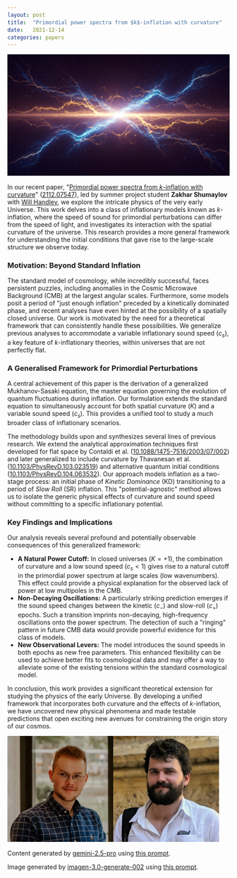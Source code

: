 ```yaml
---
layout: post
title:  "Primordial power spectra from $k$-inflation with curvature"
date:   2021-12-14
categories: papers
---
```

![AI generated image](/assets/images/posts/2021-12-14-2112.07547.png)

<!-- BEGINNING OF GENERATED POST -->
In our recent paper, "[Primordial power spectra from $k$-inflation with curvature](https://arxiv.org/abs/2112.07547)" ([2112.07547](https://arxiv.org/abs/2112.07547)), led by summer project student **Zakhar Shumaylov** with [Will Handley](https://willhandley.co.uk), we explore the intricate physics of the very early Universe. This work delves into a class of inflationary models known as $k$-inflation, where the speed of sound for primordial perturbations can differ from the speed of light, and investigates its interaction with the spatial curvature of the universe. This research provides a more general framework for understanding the initial conditions that gave rise to the large-scale structure we observe today.

### Motivation: Beyond Standard Inflation

The standard model of cosmology, while incredibly successful, faces persistent puzzles, including anomalies in the Cosmic Microwave Background (CMB) at the largest angular scales. Furthermore, some models posit a period of "just enough inflation" preceded by a kinetically dominated phase, and recent analyses have even hinted at the possibility of a spatially closed universe. Our work is motivated by the need for a theoretical framework that can consistently handle these possibilities. We generalize previous analyses to accommodate a variable inflationary sound speed ($c_s$), a key feature of $k$-inflationary theories, within universes that are not perfectly flat.

### A Generalised Framework for Primordial Perturbations

A central achievement of this paper is the derivation of a generalized Mukhanov-Sasaki equation, the master equation governing the evolution of quantum fluctuations during inflation. Our formulation extends the standard equation to simultaneously account for both spatial curvature ($K$) and a variable sound speed ($c_s$). This provides a unified tool to study a much broader class of inflationary scenarios.

The methodology builds upon and synthesizes several lines of previous research. We extend the analytical approximation techniques first developed for flat space by Contaldi et al. ([10.1088/1475-7516/2003/07/002](https://doi.org/10.1088/1475-7516/2003/07/002)) and later generalized to include curvature by Thavanesan et al. ([10.1103/PhysRevD.103.023519](https://doi.org/10.1103/PhysRevD.103.023519)) and alternative quantum initial conditions ([10.1103/PhysRevD.104.063532](https://doi.org/10.1103/PhysRevD.104.063532)). Our approach models inflation as a two-stage process: an initial phase of *Kinetic Dominance* (KD) transitioning to a period of *Slow Roll* (SR) inflation. This "potential-agnostic" method allows us to isolate the generic physical effects of curvature and sound speed without committing to a specific inflationary potential.

### Key Findings and Implications

Our analysis reveals several profound and potentially observable consequences of this generalized framework:

*   **A Natural Power Cutoff:** In closed universes ($K=+1$), the combination of curvature and a low sound speed ($c_s < 1$) gives rise to a natural cutoff in the primordial power spectrum at large scales (low wavenumbers). This effect could provide a physical explanation for the observed lack of power at low multipoles in the CMB.
*   **Non-Decaying Oscillations:** A particularly striking prediction emerges if the sound speed changes between the kinetic ($c_-$) and slow-roll ($c_+$) epochs. Such a transition imprints non-decaying, high-frequency oscillations onto the power spectrum. The detection of such a "ringing" pattern in future CMB data would provide powerful evidence for this class of models.
*   **New Observational Levers:** The model introduces the sound speeds in both epochs as new free parameters. This enhanced flexibility can be used to achieve better fits to cosmological data and may offer a way to alleviate some of the existing tensions within the standard cosmological model.

In conclusion, this work provides a significant theoretical extension for studying the physics of the early Universe. By developing a unified framework that incorporates both curvature and the effects of $k$-inflation, we have uncovered new physical phenomena and made testable predictions that open exciting new avenues for constraining the origin story of our cosmos.
<!-- END OF GENERATED POST -->

<img src="/assets/group/images/zak_shumaylov.jpg" alt="Zak Shumaylov" style="width: auto; height: 25vw;"><img src="/assets/group/images/will_handley.jpg" alt="Will Handley" style="width: auto; height: 25vw;">

Content generated by [gemini-2.5-pro](https://deepmind.google/technologies/gemini/) using [this prompt](/prompts/content/2021-12-14-2112.07547.txt).

Image generated by [imagen-3.0-generate-002](https://deepmind.google/technologies/gemini/) using [this prompt](/prompts/images/2021-12-14-2112.07547.txt).